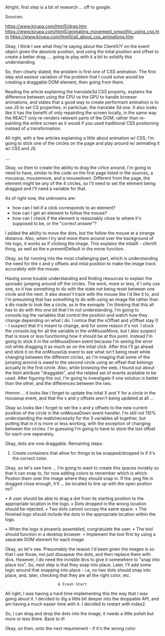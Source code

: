 Alright, first step is a bit of research ... off to google. 

Sources:

https://www.kirupa.com/html5/drag.htm
https://www.kirupa.com/html5/animating_movement_smoothly_using_css.htm
https://www.kirupa.com/html5/all_about_css_animations.htm


Okay, I think I see what they're saying about the ClientX/Y on the event object given the absolute position, and using the inital position and offset to create a better drag .... going to play with it a bit to solidify this understanding. 

So, then clearly stated, the problem is first one of CSS animation. The first step and easiest variation of the problem that I could solve would be creating a draggable DOM element, then going from there. 

Reading the article explaining the translate3d CSS property, explains the difference between using the CPU vs the GPU to handle browser animations, and states that a good way to create performant animation is to use JS to set CS properties, in particluar, 
the translate 3d one. It also looks like it has the benefit of only repainting the screen locally, in the same way the REACT only re-renders relevent parts of the DOM, rather than re-painting the entire screen as it would if you used traditional CSS positioning instead of a transformation. 

All right, with a few articles explaining a little about animation w/ CSS, I'm going to stick one of the circles on the page and play around w/ animating it w/ CSS and JS. 

.... 


Okay, so then to create the ability to drag the cirlce around, I'm going to need to have, similar to the code on the first page listed in the sources, a mouseup, mousemove, and a mousedown. Different from the page, the element might be any of the 4 circles, so I'll need to set the element being dragged and I'll need a variable for that. 

As of right now, the unknowns are:

- how can I tell if a click corresponds to an element?
- how can I get an element to follow the mouse?
- how can I check if the element is reasonably close to where it's supposed to be, or the "correct answer"?


I added the ability to move the dots, but the follow the mouse at a strange distance. Also, when I try and move them around over the background of hte logo, it works as if clicking the image. This explains the initalX - clientX thing, as well as the e.preventDefault in the move function. 


Okay, so far running into the most challenging part, which is understanding the need for the x and y offsets and intial position to make the image track accurately with the mouse. 


Having some trouble understanding and finding resources to explain the sporadic jumping around off the circles. The work, more or less, if I only use one, so it has something to do with the state not being reset between one circle and the next. It also doesn't track with the mouse like I'd like it to, and I'm presuming that has something to do with using an image file rather than a div made to look like a circle, as in the exmaple. I'm thinking that this all has to do with this one bit that I'm not understanding. I'm going to console.log the variables that control the position and watch how they change depending on what I do. I notice that the xOffset and yOffset stay 0 - I suspect that it's meant to change, and for some reason it's not. I stuck the console.log for all the variable in the onMouseMove, but I also suspect that is more or less functioning how it should be at this point. Instead I'm going to stick it in the onMouseDown event because I'm seeing the error not while dragging it as much as on the intial click. After this I'll go ahead and stick it on the onMouseUp event to see what isn't being reset while changing between the different circles, as I'm imaging that some of the jumping aronnd is owed to the second circle using an offset that belongs actually to the first circle. Also, while browsing the web, I found out about the html attribute "draggable", and the related set of events available to be used. After figuring this out, I'm going to investigate if one solution is better than the other, and the differences between the two. 


Hmmm ... it looks like I forget to update the inital X and Y for a circle in the mouseup event, and that the 
x and y offsets aren't being updated at all ... 


Okay so looks like I forget to set the x and y offsets to the new current position of the circle in the onMouseDown event handler. I'm still not 110% understanding the math/necessity for the 3 variables all together, but putting that in it is more or less working, with the exception of changing between the circles. I'm guessing I'm going to have to store the last offset for each one seperately.



Okay, dots are now draggable. Remaining steps. 

1. Create containers that allow for things to be snapped/dropped in if it's the correct color. 


Okay, so let's see here ... I'm going to want to create this spaces invisbly so that it can snap to, for now adding colors to remember which is which. Postion them over the image where they should snap in. If the .png file is dragged close enough, it'll ... be located to line up with the open postion no? 




• A user should be able to drag a dot from its starting position to the appropriate location in the logo.
• Dots dropped in the wrong location should be rejected.
• Two dots cannot occupy the same space.
• The finished logo should include the dots in the appropriate location within the logo.

• When the logo is properly assembled, congratulate the user.
• The tool should function in a desktop browser.
• Implement the tool first by using a separate DOM element for each image.

Okay, so let's see. Presumably the reason I'd been given the images is so that I use those, not just dissapear the dots, and then 
replace them with divs. However, I do need the invisble divs to give it somewhere to "snap into place too". So, next step is that they snap into place. Later, I'll add some logic around that snapping into place - i.e, no two dots should snap into place, and, later, checking that they are all the right color, etc. 


                            A Fresh Start

All right, I was having a hard time implementing this the way that I was going about it. I decided to dig a little bit deeper into the droppable API, and am having a much easier time with it. I decided to restart with index2.

So, I can drag and drop the dots into the image, it needs a little polish but more or less there. Back to it!

Okay, so then, onto the next requirement - if it's the wrong color.


